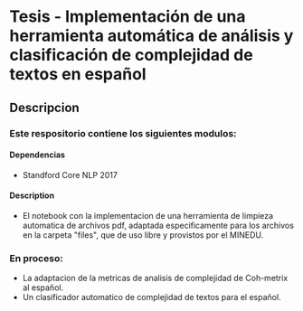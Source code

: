 # Tesis - Implementación de una herramienta automática de análisis y clasificación de complejidad de textos en español

## Descripcion

### Este respositorio contiene los siguientes modulos:

#### Dependencias
* Standford Core NLP 2017

#### Description
* El notebook con la implementacion de una herramienta de limpieza automatica 
de archivos pdf, adaptada especificamente para los archivos en la carpeta
"files", que de uso libre y provistos por el MINEDU.

### En proceso:

* La adaptacion de la metricas de analisis de complejidad de Coh-metrix al español.
* Un clasificador automatico de complejidad de textos para el español.


